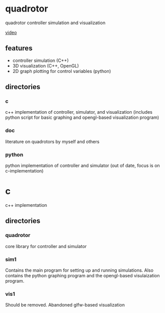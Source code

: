 




# quadrotor

quadrotor controller simulation and visualization

[video](https://youtu.be/j_Yc1QRB2lk)

## features

- controller simulation (C++)
- 3D visualization (C++, OpenGL)
- 2D graph plotting for control variables (python)

## directories

### c

c++ implementation of controller, simulator, and visualization (includes python script for basic graphing and opengl-based visualization program)

### doc
literature on quadrotors by myself and others

### python
python implementation of controller and simulator (out of date, focus is on c-implementation)





# c

c++ implementation

## directories

### quadrotor

core library for controller and simulator

### sim1

Contains the main program for setting up and running simulations.
Also contains the python graphing program and the opengl-based visulaization program.

### vis1

Should be removed. Abandoned glfw-based visualization
